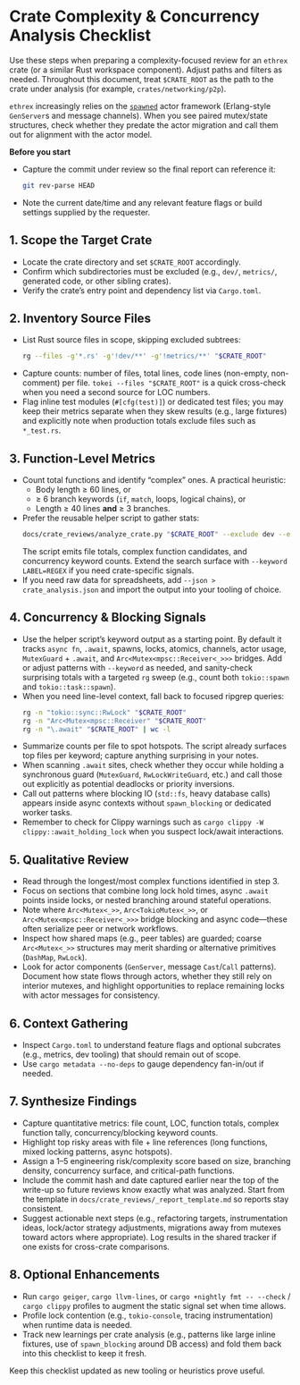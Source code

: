 # Crate Complexity & Concurrency Analysis Checklist

Use these steps when preparing a complexity-focused review for an `ethrex` crate (or a similar Rust workspace component). Adjust paths and filters as needed. Throughout this document, treat `$CRATE_ROOT` as the path to the crate under analysis (for example, `crates/networking/p2p`).

`ethrex` increasingly relies on the [`spawned`](https://github.com/lambdaclass/spawned) actor framework (Erlang-style `GenServer`s and message channels). When you see paired mutex/state structures, check whether they predate the actor migration and call them out for alignment with the actor model.

**Before you start**
- Capture the commit under review so the final report can reference it:
  ```bash
  git rev-parse HEAD
  ```
- Note the current date/time and any relevant feature flags or build settings supplied by the requester.

## 1. Scope the Target Crate
- Locate the crate directory and set `$CRATE_ROOT` accordingly.
- Confirm which subdirectories must be excluded (e.g., `dev/`, `metrics/`, generated code, or other sibling crates).
- Verify the crate’s entry point and dependency list via `Cargo.toml`.

## 2. Inventory Source Files
- List Rust source files in scope, skipping excluded subtrees:
  ```bash
  rg --files -g'*.rs' -g'!dev/**' -g'!metrics/**' "$CRATE_ROOT"
  ```
- Capture counts: number of files, total lines, code lines (non-empty, non-comment) per file. `tokei --files "$CRATE_ROOT"` is a quick cross-check when you need a second source for LOC numbers.
- Flag inline test modules (`#[cfg(test)]`) or dedicated test files; you may keep their metrics separate when they skew results (e.g., large fixtures) and explicitly note when production totals exclude files such as `*_test.rs`.

## 3. Function-Level Metrics
- Count total functions and identify “complex” ones. A practical heuristic:
  - Body length ≥ 60 lines, or
  - ≥ 6 branch keywords (`if`, `match`, loops, logical chains), or
  - Length ≥ 40 lines **and** ≥ 3 branches.
- Prefer the reusable helper script to gather stats:
  ```bash
  docs/crate_reviews/analyze_crate.py "$CRATE_ROOT" --exclude dev --exclude metrics
  ```
  The script emits file totals, complex function candidates, and concurrency keyword counts. Extend the search surface with `--keyword LABEL=REGEX` if you need crate-specific signals.
- If you need raw data for spreadsheets, add `--json > crate_analysis.json` and import the output into your tooling of choice.

## 4. Concurrency & Blocking Signals
- Use the helper script’s keyword output as a starting point. By default it tracks `async fn`, `.await`, spawns, locks, atomics, channels, actor usage, `MutexGuard` + `.await`, and `Arc<Mutex<mpsc::Receiver<_>>>` bridges. Add or adjust patterns with `--keyword` as needed, and sanity-check surprising totals with a targeted `rg` sweep (e.g., count both `tokio::spawn` and `tokio::task::spawn`).
- When you need line-level context, fall back to focused ripgrep queries:
  ```bash
  rg -n "tokio::sync::RwLock" "$CRATE_ROOT"
  rg -n "Arc<Mutex<mpsc::Receiver" "$CRATE_ROOT"
  rg -n "\.await" "$CRATE_ROOT" | wc -l
  ```
- Summarize counts per file to spot hotspots. The script already surfaces top files per keyword; capture anything surprising in your notes.
- When scanning `.await` sites, check whether they occur while holding a synchronous guard (`MutexGuard`, `RwLockWriteGuard`, etc.) and call those out explicitly as potential deadlocks or priority inversions.
- Call out patterns where blocking IO (`std::fs`, heavy database calls) appears inside async contexts without `spawn_blocking` or dedicated worker tasks.
- Remember to check for Clippy warnings such as `cargo clippy -W clippy::await_holding_lock` when you suspect lock/await interactions.

## 5. Qualitative Review
- Read through the longest/most complex functions identified in step 3.
- Focus on sections that combine long lock hold times, async `.await` points inside locks, or nested branching around stateful operations.
- Note where `Arc<Mutex<_>>`, `Arc<TokioMutex<_>>`, or `Arc<Mutex<mpsc::Receiver<_>>>` bridge blocking and async code—these often serialize peer or network workflows.
- Inspect how shared maps (e.g., peer tables) are guarded; coarse `Arc<Mutex<_>>` structures may merit sharding or alternative primitives (`DashMap`, `RwLock`).
- Look for actor components (`GenServer`, message `Cast`/`Call` patterns). Document how state flows through actors, whether they still rely on interior mutexes, and highlight opportunities to replace remaining locks with actor messages for consistency.

## 6. Context Gathering
- Inspect `Cargo.toml` to understand feature flags and optional subcrates (e.g., metrics, dev tooling) that should remain out of scope.
- Use `cargo metadata --no-deps` to gauge dependency fan-in/out if needed.

## 7. Synthesize Findings
- Capture quantitative metrics: file count, LOC, function totals, complex function tally, concurrency/blocking keyword counts.
- Highlight top risky areas with file + line references (long functions, mixed locking patterns, async hotspots).
- Assign a 1–5 engineering risk/complexity score based on size, branching density, concurrency surface, and critical-path functions.
- Include the commit hash and date captured earlier near the top of the write-up so future reviews know exactly what was analyzed. Start from the template in `docs/crate_reviews/_report_template.md` so reports stay consistent.
- Suggest actionable next steps (e.g., refactoring targets, instrumentation ideas, lock/actor strategy adjustments, migrations away from mutexes toward actors where appropriate). Log results in the shared tracker if one exists for cross-crate comparisons.

## 8. Optional Enhancements
- Run `cargo geiger`, `cargo llvm-lines`, or `cargo +nightly fmt -- --check` / `cargo clippy` profiles to augment the static signal set when time allows.
- Profile lock contention (e.g., `tokio-console`, tracing instrumentation) when runtime data is needed.
- Track new learnings per crate analysis (e.g., patterns like large inline fixtures, use of `spawn_blocking` around DB access) and fold them back into this checklist to keep it fresh.

Keep this checklist updated as new tooling or heuristics prove useful.
